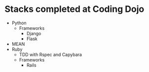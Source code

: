# Stacks completed at Coding Dojo

* Python
   * Frameworks
        * Django
        * Flask
* MEAN
* Ruby
    * TDD with Rspec and Capybara
    * Frameworks
      * Rails
